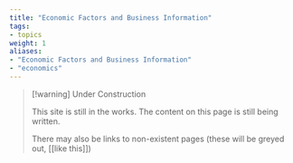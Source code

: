```yaml
---
title: "Economic Factors and Business Information"
tags:
- topics
weight: 1
aliases:
- "Economic Factors and Business Information"
- "economics"
---
```


> [!warning] Under Construction
> 
> This site is still in the works. The content on this page is still being written. 
> 
> There may also be links to non-existent pages (these will be greyed out, [[like this]])

